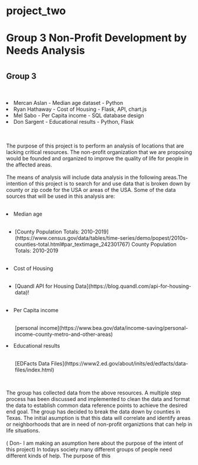 # project_two
<h1>Group 3 Non-Profit Development by Needs Analysis<h1>
<h2>Group 3</h2><br><br>
<li>Mercan Aslan - Median age dataset - Python</li>
<li>Ryan Hathaway - Cost of Housing - Flask, API, chart.js</li>
<li>Mel Sabo - Per Capita income - SQL database design</li>
<li>Don Sargent - Educational results - Python, Flask</li>
</ul><br><br>
<p>
The purpose of this project is to perform an analysis of locations that are lacking critical resources. The non-profit organization that we are proposing would be founded and organized to improve the quality of life for people in the affected areas.<br><br>
The means of analysis will include data analysis in the following areas.The intention of this project is to search for and use data that is broken down by county or zip code for the USA or areas of the USA. Some of the data sources that will be used in this analysis are:<br><br>
<li>Median age </li><br><ul><li>[County Population Totals: 2010-2019](https://www.census.gov/data/tables/time-series/demo/popest/2010s-counties-total.html#par_textimage_242301767)
County Population Totals: 2010-2019</li></ul><br>
<li>Cost of Housing</li><br><ul><li>[Quandl API for Housing Data](https://blog.quandl.com/api-for-housing-data)!</li></ul><br>
<li>Per Capita income</li><br>
<ul>[personal income](https://www.bea.gov/data/income-saving/personal-income-county-metro-and-other-areas)</li></ul>
<li>Educational results</li>
</ul><br><ul>[EDFacts Data Files](https://www2.ed.gov/about/inits/ed/edfacts/data-files/index.html)</li></ul><br>

The group has collected data from the above resources. A multiple step process has been discussed and implemented to clean the data and format the data to establish common data reference points to achieve the desired end goal. The group has decided to break the data down by counties in Texas. The initial asumption is that this data will correlate and identify areas or neighborhoods that are in need of non-profit organiztions that can help in life situations. 
<br><br>
( Don- I am making an asumption here about the purpose of the intent of this project)
In todays society many different groups of people need different kinds of help. The purpose of this 






